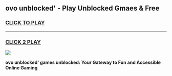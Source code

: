 
## ovo unblocked' - Play Unblocked Gmaes & Free
<h3>
<a href="https://news.freeplayer.one?title=ovo_unblocked'&ref=23F">CLICK TO PLAY</a></h3>
<hr>

<h3>
<a href="https://news.freeplayer.one?title=ovo_unblocked'&ref=23F">CLICK 2 PLAY</a>
  
</h3>

<a href="https://news.freeplayer.one?title=ovo_unblocked'&ref=23F/"><img src="https://clearcache.store/games.png"></a>


**ovo unblocked' games unblocked: Your Gateway to Fun and Accessible Online Gaming**
